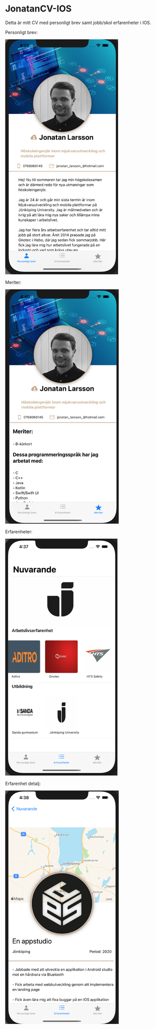 # JonatanCV-IOS
Detta är  mitt CV med personligt brev samt jobb/skol erfarenheter i IOS.



Personligt brev:  

![Personal letter](https://github.com/Jontizzen/JonatanCV-IOS/blob/main/personal_letter.png)

Meriter:  

![Merits](https://github.com/Jontizzen/JonatanCV-IOS/blob/main/merits.png)

Erfarenheter:  

![Experiences](https://github.com/Jontizzen/JonatanCV-IOS/blob/main/experiences.png)

Erfarenhet detalj:  

![Experience detail](https://github.com/Jontizzen/JonatanCV-IOS/blob/main/experience_detail.png)


